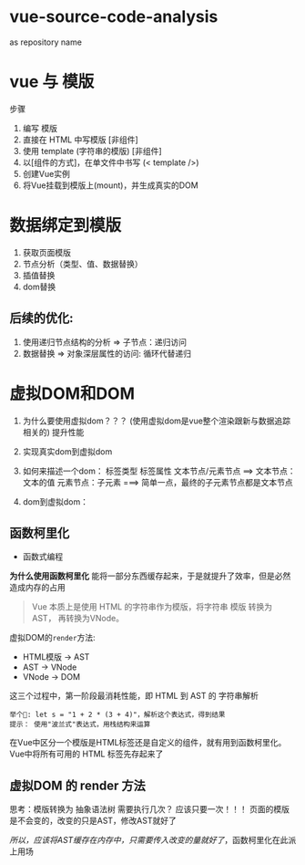 # vue-source-code-analysis
as repository name
# vue 与 模版

步骤

1. 编写 模版  
  1. 直接在 HTML 中写模版 [非组件]
  2. 使用 template (字符串的模版) [非组件]
  3. 以[组件的方式]，在单文件中书写 (< template />)
2. 创建Vue实例
3. 将Vue挂载到模版上(mount)，并生成真实的DOM


# 数据绑定到模版

1. 获取页面模版
2. 节点分析（类型、值、数据替换）
3. 插值替换
4. dom替换

## 后续的优化: 
1. 使用递归节点结构的分析 => 子节点：递归访问
2. 数据替换 => 对象深层属性的访问: 循环代替递归

# 虚拟DOM和DOM

1. 为什么要使用虚拟dom？？？ (使用虚拟dom是vue整个渲染跟新与数据追踪相关的)
  提升性能

2. 实现真实dom到虚拟dom
  1. 如何来描述一个dom：
    标签类型
    标签属性
    文本节点/元素节点 ==> 
      文本节点：文本的值
      元素节点：子元素 ===> 简单一点，最终的子元素节点都是文本节点 
  2. dom到虚拟dom：

## 函数柯里化

- 函数式编程

**为什么使用函数柯里化**
能将一部分东西缓存起来，于是就提升了效率，但是必然造成内存的占用
> Vue 本质上是使用 HTML 的字符串作为模版，将字符串 模版 转换为 AST， 再转换为VNode。

虚拟DOM的`render`方法: 
  - HTML模版 -> AST 
  - AST -> VNode
  - VNode -> DOM

这三个过程中，第一阶段最消耗性能，即 HTML 到 AST 的 字符串解析

    举个🌰: let s = "1 + 2 * (3 + 4)"，解析这个表达式，得到结果
    提示： 使用"波兰式"表达式，用栈结构来运算

在Vue中区分一个模版是HTML标签还是自定义的组件，就有用到函数柯里化。Vue中将所有可用的 HTML 标签先存起来了

## 虚拟DOM 的 render 方法

思考：模版转换为 抽象语法树 需要执行几次？
应该只要一次！！！
页面的模版是不会变的，改变的只是AST，修改AST就好了

*所以，应该将AST缓存在内存中，只需要传入改变的量就好了*，函数柯里化在此派上用场





